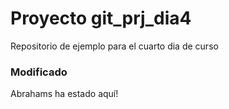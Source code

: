 # Proyecto git_prj_dia4

Repositorio de ejemplo para el cuarto dia de curso

### Modificado

Abrahams ha estado aquí!